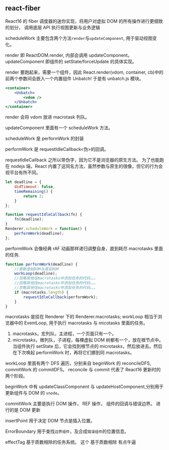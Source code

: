 ## react-fiber

React16 的 fiber 调度器的迷你实现，将用户对虚拟 DOM 的所有操作进行更细致的划分，
调用底层 API 执行视图更新与业务逻辑

scheduleWork 主要包含两个方法`render`与`updateComponent`, 用于驱动视图变化。

render 即 ReactDOM.render, 内部会调用 updateComponent。
updateComponent 即组件的 setState/forceUpdate 的具体实现。

render 要跑起来，需要一个组件，因此 React.render(vdom, container, cb)中的前两个参数间会嵌入一个内置组件 Unbatch!
于是有 unbatch.js 模块。

```jsx
<container>
    <Unbatch>
        <vdom />
    </Unbatch>
</container>
```

render 会将 vdom 放进 macrotask 列队。

updateComponent 里面有一个 scheduleWork 方法。

scheduleWork 是 performWork 的封装

performWork 是 requestIdleCallback<伪>的回调。

requestIdleCallback 之所以带伪字，因为它不是浏览器的原生方法。 为了也能跑在 nodejs 端，React 内置了这同名方法，虽然参数与原生的很像，但它的行为会视平台有所不同。

```javascript
let deadline = {
    didTimeout: false,
    timeRemaining() {
        return 2;
    }
};

function requestIdleCallback(fn) {
    fn(deadline);
}
Renderer.scheduleWork = function() {
    performWork(deadline);
};
```

performWork 会像经典 rAF 动画那样递归调整自身，直到耗尽 macrotasks 里面的任务.

```javascript
function performWork(deadline) {
    //更新虚拟DOM与真实DOM
    workLoop(deadline);
    //忽略其他往macrotasks中添加任务的代码。。。
    //忽略其他往macrotasks中添加任务的代码。。。
    //忽略其他往macrotasks中添加任务的代码。。。
    if (macrotasks.length) {
        requestIdleCallback(performWork);
    }
}
```

macrotasks 是挂在 Renderer 下的 Renderer.macrotasks;
workLoop 相当于浏览器中的 EventLoop, 用于执行 macrotasks 与 micotasks 里面的任务。

1. macrotasks，宏列队，主进程，一个页面只有一个。
2. microtasks，微列队，子进程，每棵虚拟 DOM 树都有一个，放在根节点中。当组件执行 setState 后，它会找到根节点的 microtasks，然后放进去。然后在下次唤起 performWork 时，再将它们挪到同 macrotasks。

workLoop 里面有两个 DFS 遍历，分别来自 beginWork 的 reconcileDFS, commitWork 的 commitDFS。 reconcile 与 commit 代表了 React16 更新时的两个阶段。

beginWork 中有 updateClassComponent 与 updateHostComponent,分别用于更新组件与 DOM 的 `vnode`。

commitWork 主要是执行 DOM 操作， REF 操作， 组件的回调与错误边界。 进行的是 DOM 更新

insertPoint 用于决定 DOM 节点是插入位置。

ErrorBoundary 用于查找`边界组件`，及合成`错误组件`的位置信息。

effectTag 基于质数相除的任务系统。 这个 基于质数相除 有点牛逼
